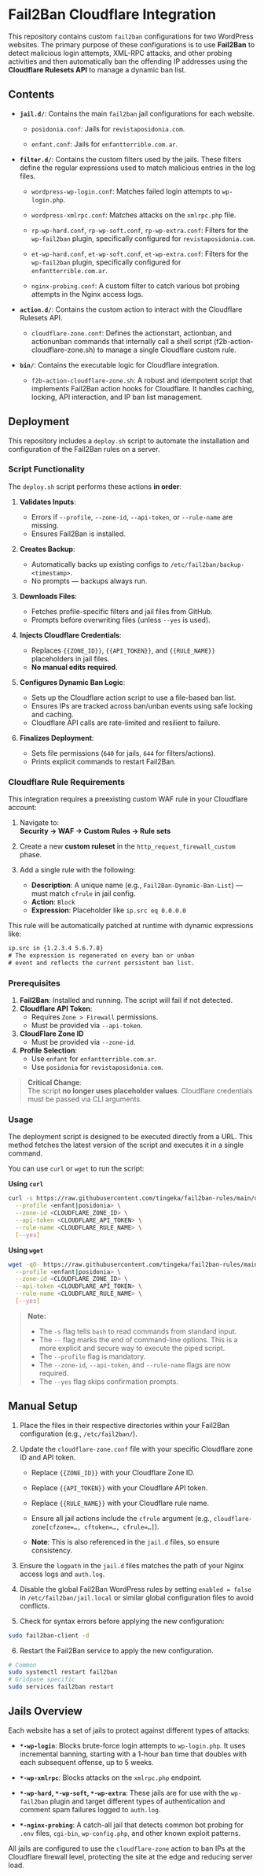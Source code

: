# Fail2Ban Cloudflare Integration

This repository contains custom `fail2ban` configurations for two WordPress websites. The primary purpose of these configurations is to use **Fail2Ban** to detect malicious login attempts, XML-RPC attacks, and other probing activities and then automatically ban the offending IP addresses using the **Cloudflare Rulesets API** to manage a dynamic ban list.

## Contents

* **`jail.d/`**: Contains the main `fail2ban` jail configurations for each website.
 
    * `posidonia.conf`: Jails for `revistaposidonia.com`.

    * `enfant.conf`: Jails for `enfantterrible.com.ar`.

* **`filter.d/`**: Contains the custom filters used by the jails. These filters define the regular expressions used to match malicious entries in the log files.

    * `wordpress-wp-login.conf`: Matches failed login attempts to `wp-login.php`.

    * `wordpress-xmlrpc.conf`: Matches attacks on the `xmlrpc.php` file.

    * `rp-wp-hard.conf`, `rp-wp-soft.conf`, `rp-wp-extra.conf`: Filters for the `wp-fail2ban` plugin, specifically configured for `revistaposidonia.com`.

    * `et-wp-hard.conf`, `et-wp-soft.conf`, `et-wp-extra.conf`: Filters for the `wp-fail2ban` plugin, specifically configured for `enfantterrible.com.ar`.

    * `nginx-probing.conf`: A custom filter to catch various bot probing attempts in the Nginx access logs.

* **`action.d/`**: Contains the custom action to interact with the Cloudflare Rulesets API.

    * `cloudflare-zone.conf`: Defines the actionstart, actionban, and actionunban commands that internally call a shell script (f2b-action-cloudflare-zone.sh) to manage a single Cloudflare custom rule.

* **`bin/`**: Contains the executable logic for Cloudflare integration.

    * `f2b-action-cloudflare-zone.sh`: A robust and idempotent script that implements Fail2Ban action hooks for Cloudflare. It handles caching, locking, API interaction, and IP ban list management. 

## Deployment

This repository includes a `deploy.sh` script to automate the installation and configuration of the Fail2Ban rules on a server.

### Script Functionality

The `deploy.sh` script performs these actions **in order**:

1. **Validates Inputs**:  
   - Errors if `--profile`, `--zone-id`, `--api-token`, or `--rule-name` are missing.  
   - Ensures Fail2Ban is installed.

2. **Creates Backup**:  
   - Automatically backs up existing configs to `/etc/fail2ban/backup-<timestamp>`.  
   - No prompts — backups always run.

3. **Downloads Files**:  
   - Fetches profile-specific filters and jail files from GitHub.  
   - Prompts before overwriting files (unless `--yes` is used).

4. **Injects Cloudflare Credentials**:  
   - Replaces `{{ZONE_ID}}`, `{{API_TOKEN}}`, and `{{RULE_NAME}}` placeholders in jail files.  
   - **No manual edits required**.

5. **Configures Dynamic Ban Logic**:  
   - Sets up the Cloudflare action script to use a file-based ban list.  
   - Ensures IPs are tracked across ban/unban events using safe locking and caching.  
   - Cloudflare API calls are rate-limited and resilient to failure.

6. **Finalizes Deployment**:  
   - Sets file permissions (`640` for jails, `644` for filters/actions).  
   - Prints explicit commands to restart Fail2Ban.

### Cloudflare Rule Requirements

This integration requires a preexisting custom WAF rule in your Cloudflare account:

1. Navigate to:  
   **Security → WAF → Custom Rules → Rule sets**

2. Create a new **custom ruleset** in the `http_request_firewall_custom` phase.

3. Add a single rule with the following:

   - **Description**: A unique name (e.g., `Fail2Ban-Dynamic-Ban-List`) — must match `cfrule` in jail config.
   - **Action**: `Block`
   - **Expression**: Placeholder like `ip.src eq 0.0.0.0`

This rule will be automatically patched at runtime with dynamic expressions like:

```txt
ip.src in {1.2.3.4 5.6.7.8}
# The expression is regenerated on every ban or unban
# event and reflects the current persistent ban list.
```

### Prerequisites

1. **Fail2Ban**: Installed and running. The script will fail if not detected.  
2. **Cloudflare API Token**:  
   - Requires `Zone > Firewall` permissions.  
   - Must be provided via `--api-token`.
3. **CloudFlare Zone ID**
    - Must be provided via `--zone-id`.
4. **Profile Selection**:  
   - Use `enfant` for `enfantterrible.com.ar`.  
   - Use `posidonia` for `revistaposidonia.com`.  

> **Critical Change**:  
> The script **no longer uses placeholder values**. Cloudflare credentials must be passed via CLI arguments.

### Usage

The deployment script is designed to be executed directly from a URL. This method fetches the latest version of the script and executes it in a single command.

You can use `curl` or `wget` to run the script:

**Using `curl`**

```bash
curl -s https://raw.githubusercontent.com/tingeka/fail2ban-rules/main/deploy.sh | sudo bash -s -- \
  --profile <enfant|posidonia> \
  --zone-id <CLOUDFLARE_ZONE_ID> \
  --api-token <CLOUDFLARE_API_TOKEN> \
  --rule-name <CLOUDFLARE_RULE_NAME> \
  [--yes]
```

**Using `wget`**

```bash
wget -qO- https://raw.githubusercontent.com/tingeka/fail2ban-rules/main/deploy.sh | sudo bash -s -- \
  --profile <enfant|posidonia> \
  --zone-id <CLOUDFLARE_ZONE_ID> \
  --api-token <CLOUDFLARE_API_TOKEN> \
  --rule-name <CLOUDFLARE_RULE_NAME> \
  [--yes]
```

> **Note:**
> - The `-s` flag tells `bash` to read commands from standard input.
> - The `--` flag marks the end of command-line options. This is a more explicit and secure way to execute the piped script.
> - The `--profile` flag is mandatory.
> - The `--zone-id`, `--api-token`, and `--rule-name` flags are now required.
> - The `--yes` flag skips confirmation prompts.

## Manual Setup

1.  Place the files in their respective directories within your Fail2Ban configuration (e.g., `/etc/fail2ban/`).

2.  Update the `cloudflare-zone.conf` file with your specific Cloudflare zone ID and API token.

    * Replace `{{ZONE_ID}}` with your Cloudflare Zone ID.

    * Replace `{{API_TOKEN}}` with your Cloudflare API token.

    * Replace `{{RULE_NAME}}` with your Cloudflare rule name. 
    
    * Ensure all jail actions include the `cfrule` argument (e.g., `cloudflare-zone[cfzone=…, cftoken=…, cfrule=…]`). 

    * **Note**: This is also referenced in the `jail.d` files, so ensure consistency.

3.  Ensure the `logpath` in the `jail.d` files matches the path of your Nginx access logs and `auth.log`.

4.  Disable the global Fail2Ban WordPress rules by setting `enabled = false` in `/etc/fail2ban/jail.local` or similar global configuration files to avoid conflicts.

5. Check for syntax errors before applying the new configuration:

```bash
sudo fail2ban-client -d
```  

6.  Restart the Fail2Ban service to apply the new configuration.

```bash
# Common
sudo systemctl restart fail2ban
# Gridpane specific
sudo services fail2ban restart
```

## Jails Overview

Each website has a set of jails to protect against different types of attacks:

* **`*-wp-login`**: Blocks brute-force login attempts to `wp-login.php`. It uses incremental banning, starting with a 1-hour ban time that doubles with each subsequent offense, up to 5 weeks.

* **`*-wp-xmlrpc`**: Blocks attacks on the `xmlrpc.php` endpoint.

* **`*-wp-hard`, `*-wp-soft`, `*-wp-extra`**: These jails are for use with the `wp-fail2ban` plugin and target different types of authentication and comment spam failures logged to `auth.log`.

* **`*-nginx-probing`**: A catch-all jail that detects common bot probing for `.env` files, `cgi-bin`, `wp-config.php`, and other known exploit patterns.

All jails are configured to use the `cloudflare-zone` action to ban IPs at the Cloudflare firewall level, protecting the site at the edge and reducing server load.
